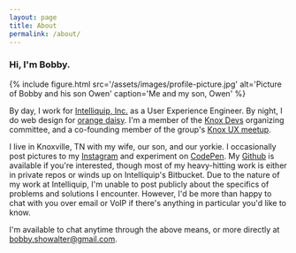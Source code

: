 ```yaml
---
layout: page
title: About
permalink: /about/
---
```


### Hi, I'm Bobby.

{% include figure.html src='/assets/images/profile-picture.jpg' alt='Picture of
Bobby and his son Owen' caption='Me and my son, Owen' %}

By day, I work for [Intelliquip,
Inc.](https://www.intelliquip.com) as a User Experience Engineer. By night, I do
web design for [orange daisy](https://www.orangedaisy.co). I'm a member of the
[Knox Devs](https://www.knoxdevs.com) organizing committee, and a co-founding
member of the group's [Knox UX meetup](https://www.meetup.com/Knox-UX/).

I live in Knoxville, TN with my wife, our son, and our yorkie. I occasionally
post pictures to my [Instagram](https://www.instagram.com/bobbyshowalter/) and
experiment on [CodePen](https://www.codepen.io/bobbyshowalter/). My
[Github](https://github.com/orangedaisy/) is available if you're interested,
though most of my heavy-hitting work is either in private repos or winds up on
Intelliquip's Bitbucket. Due to the nature of my work at Intelliquip, I'm unable
to post publicly about the specifics of problems and solutions I encounter.
However, I'd be more than happy to chat with you over email or VoIP if there's
anything in particular you'd like to know.

I'm available to chat anytime through the above means, or more directly at
[bobby.showalter@gmail.com](mailto:bobby.showalter@gmail.com).
